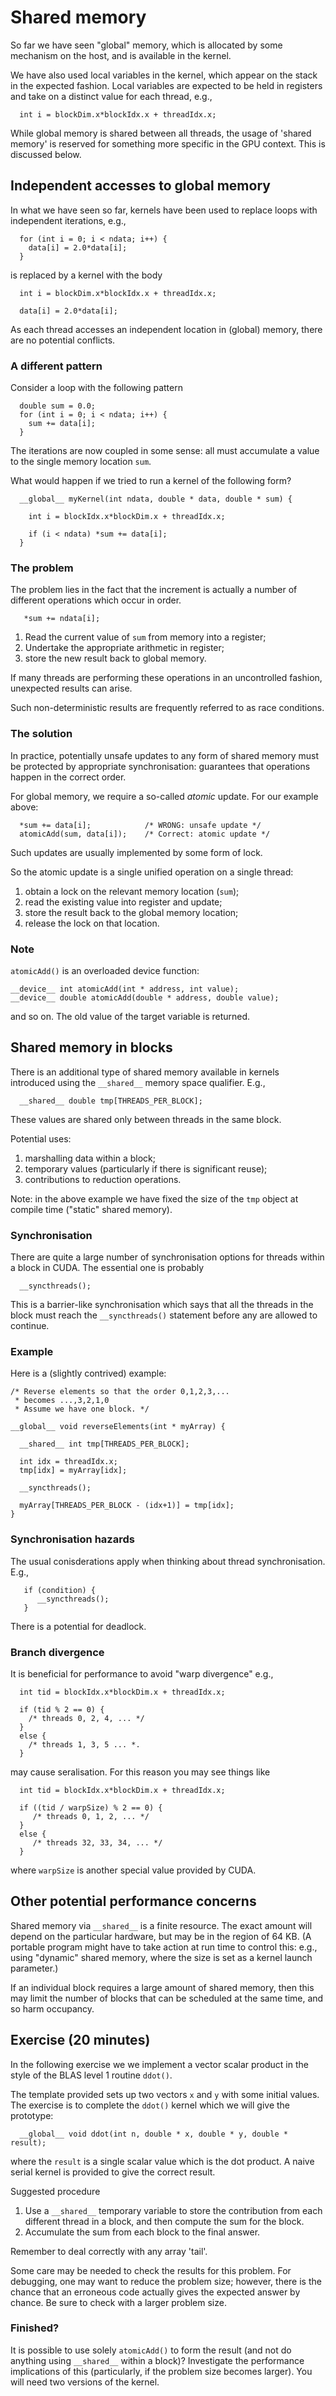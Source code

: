 # Shared memory

So far we have seen "global" memory, which is allocated by some
mechanism on the host, and is available in the kernel.

We have also used local variables in the kernel, which appear
on the stack in the expected fashion. Local variables are expected
to be held in registers and
take on a distinct value for each thread, e.g.,
```
  int i = blockDim.x*blockIdx.x + threadIdx.x;
```

While global memory is shared between all threads, the usage of
'shared memory' is reserved for something more specific in the
GPU context. This is discussed below.


## Independent accesses to global memory

In what we have seen so far, kernels have been used to replace
loops with independent iterations, e.g.,
```
  for (int i = 0; i < ndata; i++) {
    data[i] = 2.0*data[i];
  }
```
is replaced by a kernel with the body
```
  int i = blockDim.x*blockIdx.x + threadIdx.x;

  data[i] = 2.0*data[i];
```
As each thread accesses an independent location in (global)
memory, there are no potential conflicts.

### A different pattern

Consider a loop with the following pattern
```
  double sum = 0.0;
  for (int i = 0; i < ndata; i++) {
    sum += data[i];
  }
```
The iterations are now coupled in some sense: all must accumulate
a value to the single memory location `sum`.

What would happen if we tried to run a kernel of the following
form?
```
  __global__ myKernel(int ndata, double * data, double * sum) {

    int i = blockIdx.x*blockDim.x + threadIdx.x;

    if (i < ndata) *sum += data[i];
  }
```

### The problem

The problem lies in the fact that the increment is actually a
number of different operations which occur in order.
```
   *sum += ndata[i];
```
1. Read the current value of `sum` from memory into a register;
2. Undertake the appropriate arithmetic in register;
3. store the new result back to global memory.

If many threads are performing these operations in an uncontrolled
fashion, unexpected results can arise.

Such non-deterministic results are frequently referred to as race
conditions.

### The solution

In practice, potentially unsafe updates to any form of shared memory
must be protected by appropriate synchronisation: guarantees that
operations happen in the correct order.

For global memory, we require a so-called *atomic* update. For our
example above:
```
  *sum += data[i];            /* WRONG: unsafe update */
  atomicAdd(sum, data[i]);    /* Correct: atomic update */
```
Such updates are usually implemented by some form of lock.

So the atomic update is a single unified operation on a single thread:
1. obtain a lock on the relevant memory location (`sum`);
2. read the existing value into register and update;
3. store the result back to the global memory location;
4. release the lock on that location.

### Note

`atomicAdd()` is an overloaded device function:
```
__device__ int atomicAdd(int * address, int value);
__device__ double atomicAdd(double * address, double value);
```
and so on. The old value of the target variable is returned.


## Shared memory in blocks

There is an additional type of shared memory available in kernels
introduced using the `__shared__` memory space qualifier. E.g.,
```
  __shared__ double tmp[THREADS_PER_BLOCK];
```
These values are shared only between threads in the same block.

Potential uses:
1. marshalling data within a block;
2. temporary values (particularly if there is significant reuse);
3. contributions to reduction operations.

Note: in the above example we have fixed the size of the `tmp`
object at compile time ("static" shared memory).

### Synchronisation

There are quite a large number of synchronisation options for
threads within a block in CUDA. The essential one is probably
```
  __syncthreads();
```
This is a barrier-like synchronisation which says that all
the threads in the block must reach the `__syncthreads()`
statement before any are allowed to continue.


### Example
Here is a (slightly contrived) example:
```
/* Reverse elements so that the order 0,1,2,3,...
 * becomes ...,3,2,1,0
 * Assume we have one block. */

__global__ void reverseElements(int * myArray) {

  __shared__ int tmp[THREADS_PER_BLOCK];

  int idx = threadIdx.x;
  tmp[idx] = myArray[idx];

  __syncthreads();

  myArray[THREADS_PER_BLOCK - (idx+1)] = tmp[idx];
}
```

### Synchronisation hazards

The usual conisderations apply when thinking about thread
synchronisation. E.g.,
```
   if (condition) {
      __syncthreads();
   }
```
There is a potential for deadlock.

### Branch divergence

It is beneficial for performance to avoid "warp divergence"
e.g.,
```
  int tid = blockIdx.x*blockDim.x + threadIdx.x;

  if (tid % 2 == 0) {
    /* threads 0, 2, 4, ... */
  }
  else {
    /* threads 1, 3, 5 ... *.
  }
```
may cause seralisation. For this reason you may see things
like
```
  int tid = blockIdx.x*blockDim.x + threadIdx.x;

  if ((tid / warpSize) % 2 == 0) {
     /* threads 0, 1, 2, ... */
  }
  else {
     /* threads 32, 33, 34, ... */
  }
```
where `warpSize` is another special value provided by CUDA.

## Other potential performance concerns

Shared memory via `__shared__` is a finite resource. The exact amount
will depend on the particular hardware, but may be in the region of
64 KB. (A portable program might have to take action at run time to
control this: e.g., using "dynamic" shared memory, where the size is
set as a kernel launch parameter.)

If an individual block requires a large amount of shared memory, then
this may limit the number of blocks that can be scheduled at the same
time, and so harm occupancy.


## Exercise (20 minutes)

In the following exercise we we implement a vector scalar product
in the style of the BLAS level 1 routine `ddot()`.

The template provided sets up two vectors `x` and `y` with some
initial values. The exercise is to complete the `ddot()` kernel
which we will give the prototype:
```
  __global__ void ddot(int n, double * x, double * y, double * result);
```
where the `result` is a single scalar value which is the dot
product. A naive serial kernel is provided to give the correct
result.

Suggested procedure
1. Use a `__shared__` temporary variable to store the contribution from
each different thread in a block, and then compute the sum for the block.
2. Accumulate the sum from each block to the final answer.

Remember to deal correctly with any array 'tail'.

Some care may be needed to check the results for this problem. For
debugging, one may want to reduce the problem size; however, there
is the chance that an erroneous code actually gives the expected
answer by chance. Be sure to check with a larger problem size.

### Finished?

It is possible to use solely `atomicAdd()` to form the result (and not
do anything using `__shared__` within a block)? Investigate the performance
implications of this (particularly, if the problem size becomes larger).
You will need two versions of the kernel.
